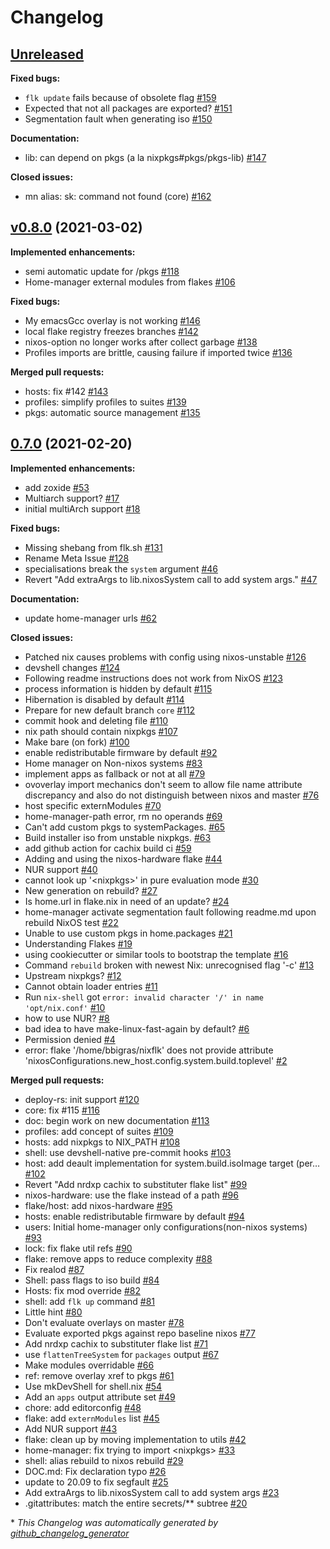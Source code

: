 # Changelog

## [Unreleased](https://github.com/divnix/devos/tree/HEAD)

**Fixed bugs:**

- `flk update` fails because of obsolete flag [\#159](https://github.com/divnix/devos/issues/159)
- Expected that not all packages are exported? [\#151](https://github.com/divnix/devos/issues/151)
- Segmentation fault when generating iso [\#150](https://github.com/divnix/devos/issues/150)

**Documentation:**

- lib: can depend on pkgs \(a la nixpkgs\#pkgs/pkgs-lib\) [\#147](https://github.com/divnix/devos/pull/147)

**Closed issues:**

- mn alias: sk: command not found \(core\) [\#162](https://github.com/divnix/devos/issues/162)

## [v0.8.0](https://github.com/divnix/devos/tree/v0.8.0) (2021-03-02)

**Implemented enhancements:**

- semi automatic update for /pkgs [\#118](https://github.com/divnix/devos/issues/118)
- Home-manager external modules from flakes [\#106](https://github.com/divnix/devos/issues/106)

**Fixed bugs:**

- My emacsGcc overlay is not working  [\#146](https://github.com/divnix/devos/issues/146)
- local flake registry freezes branches [\#142](https://github.com/divnix/devos/issues/142)
- nixos-option no longer works after collect garbage [\#138](https://github.com/divnix/devos/issues/138)
- Profiles imports are brittle, causing failure if imported twice [\#136](https://github.com/divnix/devos/issues/136)

**Merged pull requests:**

- hosts: fix \#142 [\#143](https://github.com/divnix/devos/pull/143)
- profiles: simplify profiles to suites [\#139](https://github.com/divnix/devos/pull/139)
- pkgs: automatic source management [\#135](https://github.com/divnix/devos/pull/135)

## [0.7.0](https://github.com/divnix/devos/tree/0.7.0) (2021-02-20)

**Implemented enhancements:**

- add zoxide [\#53](https://github.com/divnix/devos/issues/53)
- Multiarch support? [\#17](https://github.com/divnix/devos/issues/17)
- initial multiArch support [\#18](https://github.com/divnix/devos/pull/18)

**Fixed bugs:**

- Missing shebang from flk.sh [\#131](https://github.com/divnix/devos/issues/131)
- Rename Meta Issue [\#128](https://github.com/divnix/devos/issues/128)
- specialisations break the `system` argument [\#46](https://github.com/divnix/devos/issues/46)
- Revert "Add extraArgs to lib.nixosSystem call to add system args." [\#47](https://github.com/divnix/devos/pull/47)

**Documentation:**

- update home-manager urls [\#62](https://github.com/divnix/devos/pull/62)

**Closed issues:**

- Patched nix causes problems with config using nixos-unstable [\#126](https://github.com/divnix/devos/issues/126)
- devshell changes [\#124](https://github.com/divnix/devos/issues/124)
- Following readme instructions does not work from NixOS [\#123](https://github.com/divnix/devos/issues/123)
- process information is hidden by default [\#115](https://github.com/divnix/devos/issues/115)
- Hibernation is disabled by default [\#114](https://github.com/divnix/devos/issues/114)
- Prepare for new default branch `core` [\#112](https://github.com/divnix/devos/issues/112)
- commit hook and deleting file [\#110](https://github.com/divnix/devos/issues/110)
- nix path should contain nixpkgs [\#107](https://github.com/divnix/devos/issues/107)
- Make bare \(on fork\) [\#100](https://github.com/divnix/devos/issues/100)
- enable redistributable firmware by default [\#92](https://github.com/divnix/devos/issues/92)
- Home manager on Non-nixos systems [\#83](https://github.com/divnix/devos/issues/83)
- implement apps as fallback or not at all [\#79](https://github.com/divnix/devos/issues/79)
- ovoverlay import mechanics don't seem to allow file name attribute discrepancy and also do not distinguish between nixos and master [\#76](https://github.com/divnix/devos/issues/76)
- host specific externModules [\#70](https://github.com/divnix/devos/issues/70)
- home-manager-path error, rm no operands [\#69](https://github.com/divnix/devos/issues/69)
- Can't add custom pkgs to systemPackages. [\#65](https://github.com/divnix/devos/issues/65)
- Build installer iso from unstable nixpkgs. [\#63](https://github.com/divnix/devos/issues/63)
- add github action for cachix build ci [\#59](https://github.com/divnix/devos/issues/59)
- Adding and using the nixos-hardware flake [\#44](https://github.com/divnix/devos/issues/44)
- NUR support [\#40](https://github.com/divnix/devos/issues/40)
- cannot look up '\<nixpkgs\>' in pure evaluation mode [\#30](https://github.com/divnix/devos/issues/30)
- New generation on rebuild? [\#27](https://github.com/divnix/devos/issues/27)
- Is home.url in flake.nix in need of an update? [\#24](https://github.com/divnix/devos/issues/24)
- home-manager activate segmentation fault following readme.md upon rebuild NixOS test [\#22](https://github.com/divnix/devos/issues/22)
- Unable to use custom pkgs in home.packages [\#21](https://github.com/divnix/devos/issues/21)
- Understanding Flakes [\#19](https://github.com/divnix/devos/issues/19)
- using cookiecutter or similar tools to bootstrap the template [\#16](https://github.com/divnix/devos/issues/16)
- Command `rebuild` broken with newest Nix: unrecognised flag '-c' [\#13](https://github.com/divnix/devos/issues/13)
- Upstream nixpkgs? [\#12](https://github.com/divnix/devos/issues/12)
- Cannot obtain loader entries [\#11](https://github.com/divnix/devos/issues/11)
- Run `nix-shell` got `error: invalid character '/' in name 'opt/nix.conf'` [\#10](https://github.com/divnix/devos/issues/10)
- how to use NUR? [\#8](https://github.com/divnix/devos/issues/8)
- bad idea to have make-linux-fast-again by default? [\#6](https://github.com/divnix/devos/issues/6)
- Permission denied [\#4](https://github.com/divnix/devos/issues/4)
- error: flake '/home/bbigras/nixflk' does not provide attribute 'nixosConfigurations.new\_host.config.system.build.toplevel' [\#2](https://github.com/divnix/devos/issues/2)

**Merged pull requests:**

- deploy-rs: init support [\#120](https://github.com/divnix/devos/pull/120)
- core: fix \#115 [\#116](https://github.com/divnix/devos/pull/116)
- doc: begin work on new documentation [\#113](https://github.com/divnix/devos/pull/113)
- profiles: add concept of suites [\#109](https://github.com/divnix/devos/pull/109)
- hosts: add nixpkgs to NIX\_PATH [\#108](https://github.com/divnix/devos/pull/108)
- shell: use devshell-native pre-commit hooks [\#103](https://github.com/divnix/devos/pull/103)
- host: add deault implementation for system.build.isoImage target \(per… [\#102](https://github.com/divnix/devos/pull/102)
- Revert "Add nrdxp cachix to substituter flake list" [\#99](https://github.com/divnix/devos/pull/99)
- nixos-hardware: use the flake instead of a path [\#96](https://github.com/divnix/devos/pull/96)
- flake/host: add nixos-hardware [\#95](https://github.com/divnix/devos/pull/95)
- hosts: enable redistributable firmware by default [\#94](https://github.com/divnix/devos/pull/94)
- users: Initial home-manager only configurations\(non-nixos systems\) [\#93](https://github.com/divnix/devos/pull/93)
- lock: fix flake util refs [\#90](https://github.com/divnix/devos/pull/90)
- flake: remove apps to reduce complexity [\#88](https://github.com/divnix/devos/pull/88)
- Fix realod [\#87](https://github.com/divnix/devos/pull/87)
- Shell: pass flags to iso build [\#84](https://github.com/divnix/devos/pull/84)
- Hosts: fix mod override [\#82](https://github.com/divnix/devos/pull/82)
- shell: add `flk up` command [\#81](https://github.com/divnix/devos/pull/81)
- Little hint [\#80](https://github.com/divnix/devos/pull/80)
- Don't evaluate overlays on master [\#78](https://github.com/divnix/devos/pull/78)
- Evaluate exported pkgs against repo baseline nixos [\#77](https://github.com/divnix/devos/pull/77)
- Add nrdxp cachix to substituter flake list [\#71](https://github.com/divnix/devos/pull/71)
- use `flattenTreeSystem` for `packages` output [\#67](https://github.com/divnix/devos/pull/67)
- Make modules overridable [\#66](https://github.com/divnix/devos/pull/66)
- ref: remove overlay xref to pkgs [\#61](https://github.com/divnix/devos/pull/61)
- Use mkDevShell for shell.nix [\#54](https://github.com/divnix/devos/pull/54)
- Add an `apps` output attribute set [\#49](https://github.com/divnix/devos/pull/49)
- chore: add editorconfig [\#48](https://github.com/divnix/devos/pull/48)
- flake: add `externModules` list [\#45](https://github.com/divnix/devos/pull/45)
- Add NUR support [\#43](https://github.com/divnix/devos/pull/43)
- flake: clean up by moving implementation to utils [\#42](https://github.com/divnix/devos/pull/42)
- home-manager: fix trying to import \<nixpkgs\> [\#33](https://github.com/divnix/devos/pull/33)
- shell: alias rebuild to nixos rebuild [\#29](https://github.com/divnix/devos/pull/29)
- DOC.md: Fix declaration typo [\#26](https://github.com/divnix/devos/pull/26)
- update to 20.09 to fix segfault [\#25](https://github.com/divnix/devos/pull/25)
- Add extraArgs to lib.nixosSystem call to add system args [\#23](https://github.com/divnix/devos/pull/23)
- .gitattributes: match the entire secrets/\*\* subtree [\#20](https://github.com/divnix/devos/pull/20)



\* *This Changelog was automatically generated by [github_changelog_generator](https://github.com/github-changelog-generator/github-changelog-generator)*
